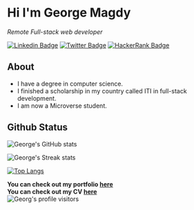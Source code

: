 # Hi I'm George Magdy

_Remote Full-stack web developer_

[![Linkedin Badge](https://img.shields.io/badge/-George%20Magdy-blue?style=flat-square&logo=Linkedin&logoColor=white&link=https://www.linkedin.com/in/george-magdy-840/)](https://www.linkedin.com/in/george-magdy-840/)
[![Twitter Badge](https://img.shields.io/badge/-@georgtriple1_-1ca0f1?style=flat-square&labelColor=1ca0f1&logo=twitter&logoColor=white&link=https://twitter.com/georgtriple1)](https://twitter.com/georgtriple1)
[![HackerRank Badge](https://img.shields.io/badge/-@gemmen29_-1ba94c?style=flat-square&labelColor=1ba94c&logo=hackerrank&logoColor=white&link=https://www.hackerrank.com/gemmen29)](https://www.hackerrank.com/gemmen29)

## About

- I have a degree in computer science.
- I finished a scholarship in my country called ITI in full-stack development.
- I am now a Microverse student.

## Github Status

![George's GitHub stats](https://github-readme-stats.vercel.app/api?username=gemmen29&show_icons=true&theme=dracula)

![George's Streak stats](https://github-readme-streak-stats.herokuapp.com/?user=gemmen29&theme=dracula)

[![Top Langs](https://github-readme-stats.vercel.app/api/top-langs/?username=gemmen29&layout=compact&theme=dracula)](https://github.com/gemmen29)



**You can check out my portfolio [here](https://gemmen29.github.io/Portfolio/)** <br>
**You can check out my CV [here](https://drive.google.com/file/d/1-37Xhe6T9qoKpqh4aXLjBDOyrzqFDR4x/view?usp=sharing)** <br>
![Georg's profile visitors](https://visitor-badge.glitch.me/badge?page_id=gemmen29.visitor-badge)
